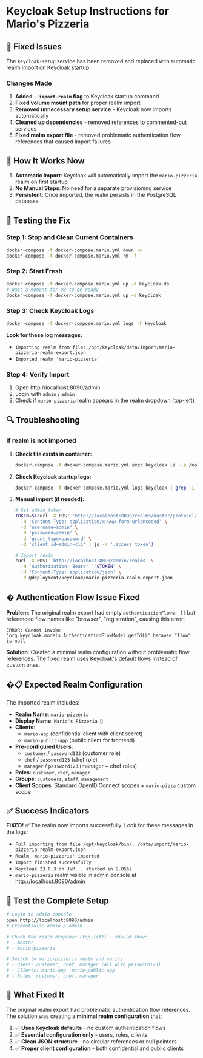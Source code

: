 # Keycloak Setup Instructions for Mario's Pizzeria

## 🔧 Fixed Issues

The `keycloak-setup` service has been removed and replaced with automatic realm import on Keycloak startup.

### Changes Made

1. **Added `--import-realm` flag** to Keycloak startup command
2. **Fixed volume mount path** for proper realm import
3. **Removed unnecessary setup service** - Keycloak now imports automatically
4. **Cleaned up dependencies** - removed references to commented-out services
5. **Fixed realm export file** - removed problematic authentication flow references that caused import failures

## 🚀 How It Works Now

1. **Automatic Import**: Keycloak will automatically import the `mario-pizzeria` realm on first startup
2. **No Manual Steps**: No need for a separate provisioning service
3. **Persistent**: Once imported, the realm persists in the PostgreSQL database

## 🧪 Testing the Fix

### Step 1: Stop and Clean Current Containers

```bash
docker-compose -f docker-compose.mario.yml down -v
docker-compose -f docker-compose.mario.yml rm -f
```

### Step 2: Start Fresh

```bash
docker-compose -f docker-compose.mario.yml up -d keycloak-db
# Wait a moment for DB to be ready
docker-compose -f docker-compose.mario.yml up -d keycloak
```

### Step 3: Check Keycloak Logs

```bash
docker-compose -f docker-compose.mario.yml logs -f keycloak
```

**Look for these log messages:**

- `Importing realm from file: /opt/keycloak/data/import/mario-pizzeria-realm-export.json`
- `Imported realm 'mario-pizzeria'`

### Step 4: Verify Import

1. Open http://localhost:8090/admin
2. Login with `admin` / `admin`
3. Check if `mario-pizzeria` realm appears in the realm dropdown (top-left)

## 🔍 Troubleshooting

### If realm is not imported

1. **Check file exists in container:**

   ```bash
   docker-compose -f docker-compose.mario.yml exec keycloak ls -la /opt/keycloak/data/import/
   ```

2. **Check Keycloak startup logs:**

   ```bash
   docker-compose -f docker-compose.mario.yml logs keycloak | grep -i import
   ```

3. **Manual import (if needed):**

   ```bash
   # Get admin token
   TOKEN=$(curl -X POST 'http://localhost:8090/realms/master/protocol/openid-connect/token' \
     -H 'Content-Type: application/x-www-form-urlencoded' \
     -d 'username=admin' \
     -d 'password=admin' \
     -d 'grant_type=password' \
     -d 'client_id=admin-cli' | jq -r '.access_token')

   # Import realm
   curl -X POST 'http://localhost:8090/admin/realms' \
     -H 'Authorization: Bearer '"$TOKEN" \
     -H 'Content-Type: application/json' \
     -d @deployment/keycloak/mario-pizzeria-realm-export.json
   ```

## � Authentication Flow Issue Fixed

**Problem**: The original realm export had empty `authenticationFlows: []` but referenced flow names like "browser", "registration", causing this error:

```
ERROR: Cannot invoke "org.keycloak.models.AuthenticationFlowModel.getId()" because "flow" is null
```

**Solution**: Created a minimal realm configuration without problematic flow references. The fixed realm uses Keycloak's default flows instead of custom ones.

## �📋 Expected Realm Configuration

The imported realm includes:

- **Realm Name**: `mario-pizzeria`
- **Display Name**: `Mario's Pizzeria 🍕`
- **Clients**:
  - `mario-app` (confidential client with client secret)
  - `mario-public-app` (public client for frontend)
- **Pre-configured Users**:
  - `customer` / `password123` (customer role)
  - `chef` / `password123` (chef role)
  - `manager` / `password123` (manager + chef roles)
- **Roles**: `customer`, `chef`, `manager`
- **Groups**: `customers`, `staff`, `management`
- **Client Scopes**: Standard OpenID Connect scopes + `mario-pizza` custom scope

## ✅ Success Indicators

**FIXED! ✅** The realm now imports successfully. Look for these messages in the logs:

- `Full importing from file /opt/keycloak/bin/../data/import/mario-pizzeria-realm-export.json`
- `Realm 'mario-pizzeria' imported`
- `Import finished successfully`
- `Keycloak 23.0.3 on JVM... started in 9.056s`
- `mario-pizzeria` realm visible in admin console at http://localhost:8090/admin

## 🧪 Test the Complete Setup

```bash
# Login to admin console
open http://localhost:8090/admin
# Credentials: admin / admin

# Check the realm dropdown (top-left) - should show:
# - master
# - mario-pizzeria

# Switch to mario-pizzeria realm and verify:
# - Users: customer, chef, manager (all with password123)
# - Clients: mario-app, mario-public-app
# - Roles: customer, chef, manager
```

## 🎯 What Fixed It

The original realm export had problematic authentication flow references. The solution was creating a **minimal realm configuration** that:

1. ✅ **Uses Keycloak defaults** - no custom authentication flows
2. ✅ **Essential configuration only** - users, roles, clients
3. ✅ **Clean JSON structure** - no circular references or null pointers
4. ✅ **Proper client configuration** - both confidential and public clients

